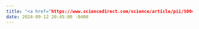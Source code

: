 ```yaml
---
title: "<a href="https://www.sciencedirect.com/science/article/pii/S004313542401340X?via%3Dihub" target="_blank">Paper</a> accepted in Water Research Journal: "_Disinfectant control in drinking water networks: Integrating advection-dispersion-reaction models and byproduct constraints_"."
date: 2024-09-12 20:45:00 -0400
---
```

